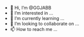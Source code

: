 - 👋 Hi, I’m @GGJABB
- 👀 I’m interested in ...
- 🌱 I’m currently learning ...
- 💞️ I’m looking to collaborate on ...
- 📫 How to reach me ...

<!---
GGJABB/GGJABB is a ✨ special ✨ repository because its `README.md` (this file) appears on your GitHub profile.
You can click the Preview link to take a look at your changes.
--->
